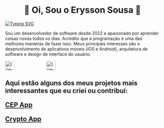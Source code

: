 <h1 align="center" >👋 Oi, Sou o Erysson Sousa 👀</h1>

[![Typing SVG](https://readme-typing-svg.demolab.com?font=Fira+Code&pause=1000&center=true&vCenter=true&width=435&lines=Flutter+Developer)](https://git.io/typing-svg)


Sou um desenvolvedor de software desde 2022 e apaixonado por aprender coisas novas todos os dias. Acredito que a programação é uma das melhores maneiras de fazer isso. Meus principais interesses são o desenvolvimento de aplicativos móveis (iOS e Android), arquitetura de software e design de interface do usuário.


<div style="display: inline-block;">
  <img align="center" alt="Ice-Flutter" height="30" width="30" src="https://cdn.jsdelivr.net/gh/devicons/devicon/icons/flutter/flutter-original.svg" style="margin-right: 100px"/>
  <img align="center" alt="Ice-Dart" height="30" width="30" src="https://cdn.jsdelivr.net/gh/devicons/devicon/icons/dart/dart-original.svg" style="margin-right: 10px"/>
</div>

          
                 
<h2 Meus principais projetos 🚀 </h2>
Aqui estão alguns dos meus projetos mais interessantes que eu criei ou contribuí:


<a href="https://github.com/icesousa/cep_app1" target="_new"><strong>CEP App</strong></a>

<a href="https://github.com/icesousa/Crypto_App" target="_new"><strong>Crypto App</strong></a>


